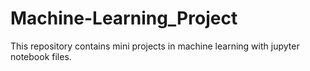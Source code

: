 # Machine-Learning_Project
This repository contains mini projects in machine learning with jupyter notebook files.
